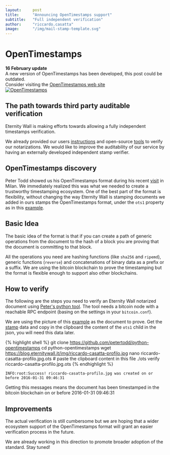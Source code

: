```yaml
---
layout:     post
title:      "Announcing OpenTimestamps support"
subtitle:   "Full independent verification"
author:     "riccardo.casatta"
image:      "/img/mail-stamp-template.svg"
---
```


# OpenTimestamps

<div class="alert alert-warning" role="alert">
  <strong>16 February update</strong><br> A new version of OpenTimestamps has been developed, this post could be outdated.
  <br>
  Consider visiting the <a href="https://opentimestamps.org">OpenTimestamps web site</a>
</div>

<a href="{{ site.baseurl }}/img/mail-stamp-template.svg">
<img src="{{ site.baseurl }}/img/mail-stamp-template.svg" alt="OpenTimestamps"  />
</a>

## The path towards third party auditable verification

Eternity Wall is making efforts towards allowing a fully independent timestamps verification.

We already provided our users [instructions](https://blog.eternitywall.it/2016/02/16/how-to-verify-notarization/) and open-source [tools](/2016/05/16/how-to-independently-verify-notarization/) to verify our notarizations.
We would like to improve the auditability of our service by having an externally developed independent stamp verifier.

## OpenTimestamps discovery

Peter Todd showed us his OpenTimestamps format during his recent [visit](https://petertodd.org/2016/talks-dex-arnhem-dev-workshop) in Milan.
We immediately realized this was what we needed to create a trustworthy timestamping ecosystem. One of the best part of the format is flexibility, without changing the way Eternity Wall is stamping documents we added in ours stamps the OpenTimestamps format, under the `ots1` property as in this [example](https://eternitywall.it/v1/hash/20c7ba9c57f653b7c079df5171c196f494a5446d684c1b26a63bc5fc3fa2e25e).

## Basic Idea

The basic idea of the format is that if you can create a path of generic operations from the document to the hash of a block you are proving that the document is committing to that block.

All the operations you need are hashing functions (like `sha256` and `ripemd`), generic functions (`reverse`) and concatenations of binary data as a prefix or a suffix.
We are using the bitcoin blockchain to prove the timestamping but the format is flexible enough to support also other blockchains.

## How to verify

The following are the steps you need to verify an Eternity Wall notarized document using [Peter's python tool](https://github.com/petertodd/python-opentimestamps). The tool needs a bitcoin node with a reachable RPC endpoint (basing on the settings in your `bitcoin.conf`).

We are using the picture of this [example](https://blog.eternitywall.it/2016/02/16/how-to-verify-notarization/) as the document to prove. Get the [stamp](https://eternitywall.it/v1/hash/20c7ba9c57f653b7c079df5171c196f494a5446d684c1b26a63bc5fc3fa2e25e) data and copy in the clipboard the content of the `ots1` child in the json, you will need this data later.


{% highlight shell %}
git clone https://github.com/petertodd/python-opentimestamps
cd python-opentimestamps
wget https://blog.eternitywall.it/img/riccardo-casatta-profilo.jpg
nano riccardo-casatta-profilo.jpg.ots # paste the clipboard content in this file
./ots verify riccardo-casatta-profilo.jpg.ots
{% endhighlight %}

```
INFO:root:Success! riccardo-casatta-profilo.jpg was created on or before 2016-01-31 09:46:31
```

Getting this messages means the document has been timestamped in the bitcoin blockchain on or before 2016-01-31 09:46:31


## Improvements

The actual verification is still cumbersome but we are hoping that a wider ecosystem support of the OpenTimestamps format will grant an easier verification process in the future.

We are already working in this direction to promote broader adoption of the standard. Stay tuned!
